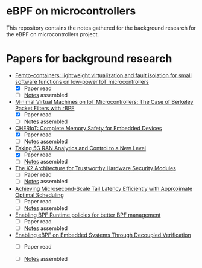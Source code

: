 # eBPF on microcontrollers

This repository contains the notes gathered for the background research
for the eBPF on microcontrollers project.

# Papers for background research
- [Femto-containers: lightweight virtualization and fault isolation for small software functions on low-power IoT microcontrollers](https://dl.acm.org/doi/abs/10.1145/3528535.3565242)
  - [x] Paper read
  - [ ] [Notes](./notes/femtocontainers-paper-notes.md) assembled

- [Minimal Virtual Machines on IoT Microcontrollers: The Case of Berkeley Packet Filters with rBPF](https://arxiv.org/pdf/2011.12047.pdf)
  - [x] Paper read
  - [ ] [Notes](./notes/rBPF-paper-notes.md) assembled

- [CHERIoT: Complete Memory Safety for Embedded Devices](https://cheriot.org/papers/2023-micro-cheriot-uarch.pdf)
  - [x] Paper read
  - [ ] [Notes](./notes/cheriot-paper-notes.md) assembled

- [Taking 5G RAN Analytics and Control to a New Level](https://www.microsoft.com/en-us/research/uploads/prod/2022/12/mobicom23-final9.pdf)
  - [x] Paper read
  - [ ] [Notes](./notes/5g-ran-analytics-control-paper-notes.md) assembled

- [The K2 Architecture for Trustworthy Hardware Security Modules](https://dl.acm.org/doi/pdf/10.1145/3625275.3625402)
  - [ ] Paper read
  - [ ] [Notes](./notes/k2-architecture-paper-notes.md) assembled

- [Achieving Microsecond-Scale Tail Latency Efficiently with Approximate Optimal Scheduling](https://dl.acm.org/doi/10.1145/3600006.3613136)
  - [ ] Paper read
  - [ ] [Notes](./notes/microsecond-scale-tail-latency-paper-notes.md) assembled

- [Enabling BPF Runtime policies for better BPF management](https://people.cs.vt.edu/djwillia/papers/ebpf23-runtime.pdf)
  - [ ] Paper read
  - [ ] [Notes](./notes/BPF-runtime-policies-paper-notes.md) assembled

- [Enabling eBPF on Embedded Systems Through Decoupled Verification](https://people.cs.vt.edu/djwillia/papers/ebpf23-decoupled.pdf)
  - [ ] Paper read
  - [ ] [Notes](./notes/eBPF-embedded-decoupled-verification-paper-notes.md) assembled


